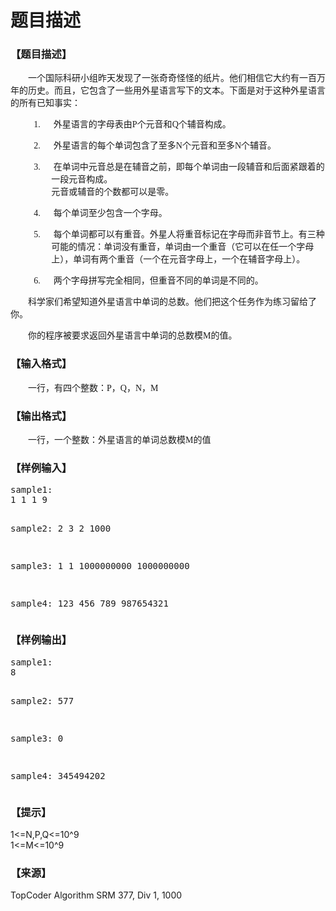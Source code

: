 # 题目描述


<h3>
【题目描述】
</h3>
<p class="MsoNormal" style="text-indent:28.0pt;">
<span style="font-size:14.0pt;font-family:宋体;"> </span> 
</p>
<p class="MsoNormal" style="text-indent:21.0pt;">
<span style="font-family:宋体;">一个国际科研小组昨天发现了一张奇奇怪怪的纸片。他们相信它大约有一百万年的历史。而且，它包含了一些用外星语言写下的文本。下面是对于这种外星语言的所有已知事实：</span><span style="font-family:&#34;"></span> 
</p>
<p class="MsoListParagraph" style="margin-left:49.0pt;text-indent:-21.0pt;">
<span style="font-family:&#34;">1.<span style="font-size:7pt;font-family:&#39;Times New Roman&#39;;">         </span></span><span style="font-family:宋体;">外星语言的字母表由</span><span style="font-family:&#34;">P</span><span style="font-family:宋体;">个元音和</span><span style="font-family:&#34;">Q</span><span style="font-family:宋体;">个辅音构成。</span><span style="font-family:&#34;"></span> 
</p>
<p class="MsoListParagraph" style="margin-left:49.0pt;text-indent:-21.0pt;">
<span style="font-family:&#34;">2.<span style="font-size:7pt;font-family:&#39;Times New Roman&#39;;">         </span></span><span style="font-family:宋体;">外星语言的每个单词包含了至多</span><span style="font-family:&#34;">N</span><span style="font-family:宋体;">个元音和至多</span><span style="font-family:&#34;">N</span><span style="font-family:宋体;">个辅音。</span><span style="font-family:&#34;"></span> 
</p>
<p class="MsoListParagraph" style="margin-left:49.0pt;text-indent:-21.0pt;">
<span style="font-family:&#34;">3.<span style="font-size:7pt;font-family:&#39;Times New Roman&#39;;">         </span></span><span style="font-family:宋体;">在单词中元音总是在辅音之前，即每个单词由一段辅音和后面紧跟着的一段元音构成。</span><span style="font-family:&#34;"><br/>
</span><span style="font-family:宋体;">元音或辅音的个数都可以是零。</span><span style="font-family:&#34;"></span> 
</p>
<p class="MsoListParagraph" style="margin-left:49.0pt;text-indent:-21.0pt;">
<span style="font-family:&#34;">4.<span style="font-size:7pt;font-family:&#39;Times New Roman&#39;;">         </span></span><span style="font-family:宋体;">每个单词至少包含一个字母。</span><span style="font-family:&#34;"></span> 
</p>
<p class="MsoListParagraph" style="margin-left:49.0pt;text-indent:-21.0pt;">
<span style="font-family:&#34;">5.<span style="font-size:7pt;font-family:&#39;Times New Roman&#39;;">         </span></span><span style="font-family:宋体;">每个单词都可以有重音。外星人将重音标记在字母而非音节上。有三种可能的情况：单词没有重音，单词由一个重音（它可以在任一个字母上），单词有两个重音（一个在元音字母上，一个在辅音字母上）。</span><span style="font-family:&#34;"></span> 
</p>
<p class="MsoListParagraph" style="margin-left:49.0pt;text-indent:-21.0pt;">
<span style="font-family:&#34;">6.<span style="font-size:7pt;font-family:&#39;Times New Roman&#39;;">         </span></span><span style="font-family:宋体;">两个字母拼写完全相同，但重音不同的单词是不同的。</span><span style="font-family:&#34;"></span> 
</p>
<p class="MsoNormal">
<span style="font-family:&#34;"></span> 
</p>
<p class="MsoNormal" align="left" style="text-indent:21pt;">
<span style="font-family:宋体;">科学家们希望知道外星语言中单词的总数。他们把这个任务作为练习留给了你。</span><span style="font-family:&#34;"></span> 
</p>
<p class="MsoNormal" align="left" style="text-indent:21pt;">
<span style="font-family:宋体;">你的程序被要求返回外星语言中单词的总数模</span><span style="font-family:&#34;">M</span><span style="font-family:宋体;">的值。</span> 
</p>
<h3>
【输入格式】
</h3>
<p class="MsoNormal" align="left" style="text-indent:21pt;">
<span style="font-family:宋体;">一行，有四个整数：</span><span style="font-family:&#34;">P</span><span style="font-family:宋体;">，</span><span style="font-family:&#34;">Q</span><span style="font-family:宋体;">，</span><span style="font-family:&#34;">N</span><span style="font-family:宋体;">，</span><span style="font-family:&#34;">M</span> 
</p>
<h3>
【输出格式】
</h3>
<p class="MsoNormal" align="left" style="text-indent:21pt;">
<span style="font-family:宋体;">一行，一个整数：外星语言的单词总数模</span><span style="font-family:&#34;">M</span><span style="font-family:宋体;">的值</span> 
</p>
<h3>
【样例输入】
</h3>
<pre>sample1:
1 1 1 9

sample2:
2 3 2 1000

sample3:
1 1 1000000000 1000000000

sample4:
123 456 789 987654321</pre>
<h3>
【样例输出】
</h3>
<pre>sample1:
8

sample2:
577

sample3:
0

sample4:
345494202</pre>
<h3>
【提示】
</h3>
<p>
1&lt;=N,P,Q&lt;=10^9<br/>
1&lt;=M&lt;=10^9
</p>
<h3>
【来源】
</h3>
<p>
TopCoder Algorithm SRM 377, Div 1, 1000
</p>
